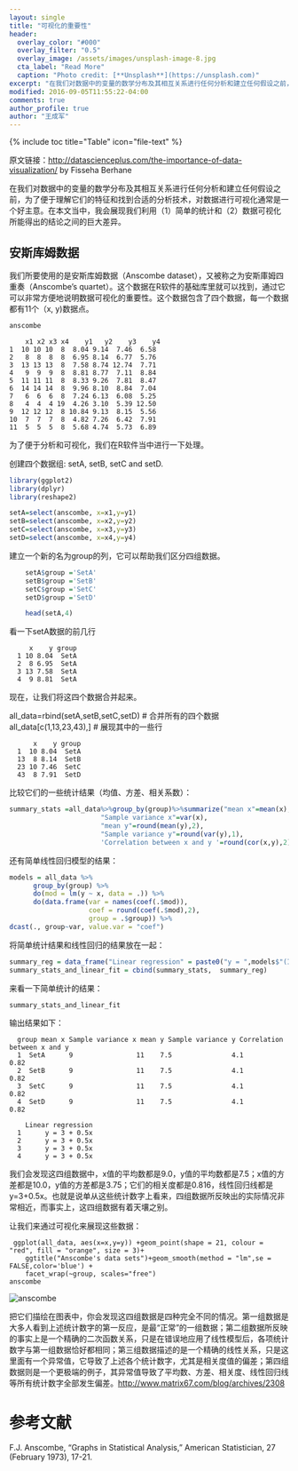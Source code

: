 ```yaml
---
layout: single
title: "可视化的重要性"
header:
  overlay_color: "#000"
  overlay_filter: "0.5"
  overlay_image: /assets/images/unsplash-image-8.jpg
  cta_label: "Read More"
  caption: "Photo credit: [**Unsplash**](https://unsplash.com)"
excerpt: "在我们对数据中的变量的数学分布及其相互关系进行任何分析和建立任何假设之前，为了便于理解它们的特征和找到合适的分析技术，对数据进行可视化通常是一个好主意。在本文当中，我会展现我们利用（1）简单的统计和（2）数据可视化所能得出的结论之间的巨大差异。"
modified: 2016-09-05T11:55:22-04:00
comments: true
author_profile: true
author: "王成军"
---
```


{% include toc title="Table" icon="file-text" %}

原文链接：http://datascienceplus.com/the-importance-of-data-visualization/ by Fisseha Berhane

在我们对数据中的变量的数学分布及其相互关系进行任何分析和建立任何假设之前，为了便于理解它们的特征和找到合适的分析技术，对数据进行可视化通常是一个好主意。在本文当中，我会展现我们利用（1）简单的统计和（2）数据可视化所能得出的结论之间的巨大差异。

## 安斯库姆数据

我们所要使用的是安斯库姆数据（Anscombe dataset），又被称之为安斯庫姆四重奏（Anscombe’s quartet）。这个数据在R软件的基础库里就可以找到，通过它可以非常方便地说明数据可视化的重要性。这个数据包含了四个数据，每一个数据都有11个（x, y)数据点。

```r
anscombe
```

        x1 x2 x3 x4    y1   y2    y3    y4
    1  10 10 10  8  8.04 9.14  7.46  6.58
    2   8  8  8  8  6.95 8.14  6.77  5.76
    3  13 13 13  8  7.58 8.74 12.74  7.71
    4   9  9  9  8  8.81 8.77  7.11  8.84
    5  11 11 11  8  8.33 9.26  7.81  8.47
    6  14 14 14  8  9.96 8.10  8.84  7.04
    7   6  6  6  8  7.24 6.13  6.08  5.25
    8   4  4  4 19  4.26 3.10  5.39 12.50
    9  12 12 12  8 10.84 9.13  8.15  5.56
    10  7  7  7  8  4.82 7.26  6.42  7.91
    11  5  5  5  8  5.68 4.74  5.73  6.89

为了便于分析和可视化，我们在R软件当中进行一下处理。

创建四个数据组: setA, setB, setC and setD.

```r
library(ggplot2)
library(dplyr)
library(reshape2)

setA=select(anscombe, x=x1,y=y1)
setB=select(anscombe, x=x2,y=y2)
setC=select(anscombe, x=x3,y=y3)
setD=select(anscombe, x=x4,y=y4)
```

建立一个新的名为group的列，它可以帮助我们区分四组数据。

```r
    setA$group ='SetA'
    setB$group ='SetB'
    setC$group ='SetC'
    setD$group ='SetD'

    head(setA,4)
```
看一下setA数据的前几行

         x    y group
      1 10 8.04  SetA
      2  8 6.95  SetA
      3 13 7.58  SetA
      4  9 8.81  SetA

现在，让我们将这四个数据合并起来。

  all_data=rbind(setA,setB,setC,setD)  # 合并所有的四个数据
  all_data[c(1,13,23,43),]  # 展现其中的一些行

          x    y group
      1  10 8.04  SetA
      13  8 8.14  SetB
      23 10 7.46  SetC
      43  8 7.91  SetD

比较它们的一些统计结果（均值、方差、相关系数）：

```r
summary_stats =all_data%>%group_by(group)%>%summarize("mean x"=mean(x),
                       "Sample variance x"=var(x),
                       "mean y"=round(mean(y),2),
                       "Sample variance y"=round(var(y),1),
                       'Correlation between x and y '=round(cor(x,y),2) )
```

还有简单线性回归模型的结果：

```r
models = all_data %>%
      group_by(group) %>%
      do(mod = lm(y ~ x, data = .)) %>%
      do(data.frame(var = names(coef(.$mod)),
                    coef = round(coef(.$mod),2),
                    group = .$group)) %>%
dcast(., group~var, value.var = "coef")
```
将简单统计结果和线性回归的结果放在一起：

```r
summary_reg = data_frame("Linear regression" = paste0("y = ",models$"(Intercept)"," + ",models$x,"x"))
summary_stats_and_linear_fit = cbind(summary_stats,  summary_reg)
```

来看一下简单统计的结果：

```r
summary_stats_and_linear_fit
```

输出结果如下：

      group mean x Sample variance x mean y Sample variance y Correlation between x and y
      1  SetA      9                11    7.5               4.1                         0.82
      2  SetB      9                11    7.5               4.1                         0.82
      3  SetC      9                11    7.5               4.1                         0.82
      4  SetD      9                11    7.5               4.1                         0.82

        Linear regression
      1      y = 3 + 0.5x
      2      y = 3 + 0.5x
      3      y = 3 + 0.5x
      4      y = 3 + 0.5x

我们会发现这四组数据中，x值的平均数都是9.0，y值的平均数都是7.5；x值的方差都是10.0，y值的方差都是3.75；它们的相关度都是0.816，线性回归线都是y=3+0.5x。也就是说单从这些统计数字上看来，四组数据所反映出的实际情况非常相近，而事实上，这四组数据有着天壤之别。

让我们来通过可视化来展现这些数据：

     ggplot(all_data, aes(x=x,y=y)) +geom_point(shape = 21, colour = "red", fill = "orange", size = 3)+
        ggtitle("Anscombe's data sets")+geom_smooth(method = "lm",se = FALSE,color='blue') +
        facet_wrap(~group, scales="free")
    anscombe

![anscombe](http://oaf2qt3yk.bkt.clouddn.com/a1109addf0135b97d528b4c77127e592.png)

把它们描绘在图表中，你会发现这四组数据是四种完全不同的情况。第一组数据是大多人看到上述统计数字的第一反应，是最“正常”的一组数据；第二组数据所反映的事实上是一个精确的二次函数关系，只是在错误地应用了线性模型后，各项统计数字与第一组数据恰好都相同；第三组数据描述的是一个精确的线性关系，只是这里面有一个异常值，它导致了上述各个统计数字，尤其是相关度值的偏差；第四组数据则是一个更极端的例子，其异常值导致了平均数、方差、相关度、线性回归线等所有统计数字全部发生偏差。http://www.matrix67.com/blog/archives/2308

# 参考文献

F.J. Anscombe, “Graphs in Statistical Analysis,” American Statistician, 27 (February 1973), 17-21.
